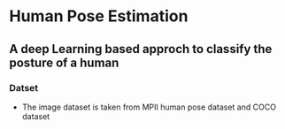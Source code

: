 # Human Pose Estimation

## A deep Learning based approch to classify the posture of a human

### Datset
* The image dataset is taken from MPII human pose dataset and COCO dataset